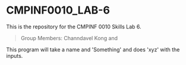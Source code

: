 # CMPINF0010_LAB-6

This is the repository for the CMPINF 0010 Skills Lab 6.
> Group Members: Channdavel Kong and

This program will take a name and 'Something' and does 'xyz' with the inputs.
